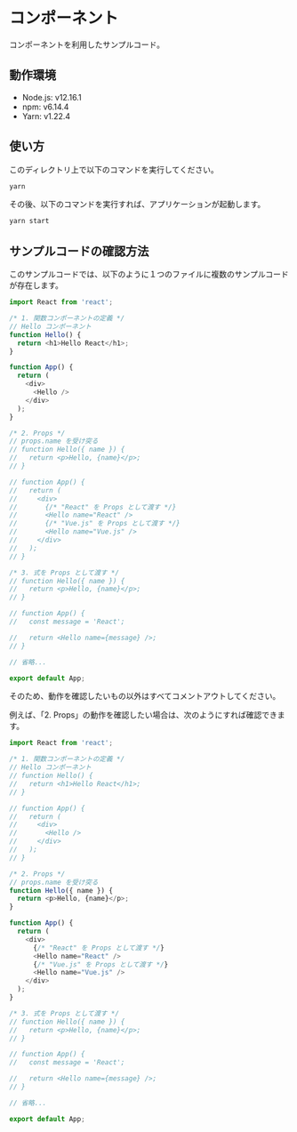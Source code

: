 # コンポーネント

コンポーネントを利用したサンプルコード。

## 動作環境

- Node.js: v12.16.1
- npm: v6.14.4
- Yarn: v1.22.4

## 使い方

このディレクトリ上で以下のコマンドを実行してください。

```bash
yarn
```

その後、以下のコマンドを実行すれば、アプリケーションが起動します。

```bash
yarn start
```

## サンプルコードの確認方法

このサンプルコードでは、以下のように１つのファイルに複数のサンプルコードが存在します。

```js
import React from 'react';

/* 1. 関数コンポーネントの定義 */
// Hello コンポーネント
function Hello() {
  return <h1>Hello React</h1>;
}

function App() {
  return (
    <div>
      <Hello />
    </div>
  );
}

/* 2. Props */
// props.name を受け突る
// function Hello({ name }) {
//   return <p>Hello, {name}</p>;
// }

// function App() {
//   return (
//     <div>
//       {/* "React" を Props として渡す */}
//       <Hello name="React" />
//       {/* "Vue.js" を Props として渡す */}
//       <Hello name="Vue.js" />
//     </div>
//   );
// }

/* 3. 式を Props として渡す */
// function Hello({ name }) {
//   return <p>Hello, {name}</p>;
// }

// function App() {
//   const message = 'React';

//   return <Hello name={message} />;
// }

// 省略...

export default App;
```

そのため、動作を確認したいもの以外はすべてコメントアウトしてください。

例えば、「2. Props」の動作を確認したい場合は、次のようにすれば確認できます。

```js
import React from 'react';

/* 1. 関数コンポーネントの定義 */
// Hello コンポーネント
// function Hello() {
//   return <h1>Hello React</h1>;
// }

// function App() {
//   return (
//     <div>
//       <Hello />
//     </div>
//   );
// }

/* 2. Props */
// props.name を受け突る
function Hello({ name }) {
  return <p>Hello, {name}</p>;
}

function App() {
  return (
    <div>
      {/* "React" を Props として渡す */}
      <Hello name="React" />
      {/* "Vue.js" を Props として渡す */}
      <Hello name="Vue.js" />
    </div>
  );
}

/* 3. 式を Props として渡す */
// function Hello({ name }) {
//   return <p>Hello, {name}</p>;
// }

// function App() {
//   const message = 'React';

//   return <Hello name={message} />;
// }

// 省略...

export default App;
```
